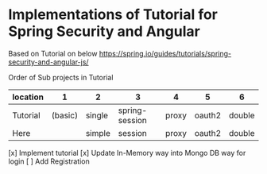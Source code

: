 # Implementations of Tutorial for Spring Security and Angular

Based on Tutorial on below
	https://spring.io/guides/tutorials/spring-security-and-angular-js/

Order of Sub projects in Tutorial

location | 1 | 2 | 3 | 4 | 5 | 6
-------- | - | - | - | - | - | -
Tutorial | (basic) | single | spring-session | proxy | oauth2 | double
Here     |         | simple | session        | proxy | oauth2 | double


[x] Implement tutorial
[x] Update In-Memory way into Mongo DB way for login
[ ] Add Registration 

